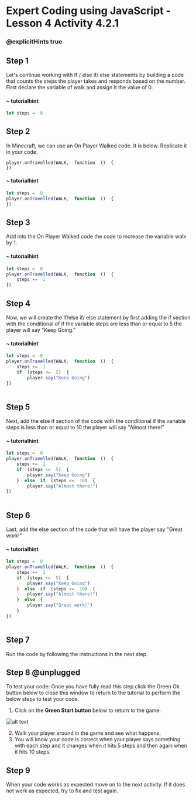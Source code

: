 # Expert Coding using JavaScript - Lesson 4 Activity 4.2.1
### @explicitHints true

## Step 1

Let's continue working with If / else if/ else statements by building a code that counts the steps the player takes and responds based on the number. 
First declare the variable of walk and assign it the value of 0. 

#### ~ tutorialhint

```javascript 
let steps =  0
```

## Step 2

In Minecraft, we can use an On Player Walked code.  It is below. Replicate it in your code. 

    player.onTravelled(WALK,  function  ()  {
    })

#### ~ tutorialhint

```javascript 
let steps =  0
player.onTravelled(WALK,  function  ()  {
})
```

## Step 3

Add into the On Player Walked code the code to increase the variable walk by 1.

#### ~ tutorialhint

```javascript 
let steps =  0
player.onTravelled(WALK,  function  ()  {
	steps +=  1
})
```

## Step 4

Now, we will create the If/else if/ else statement by first adding the if section with the conditional of if the variable steps are less than or equal to 5 the player will say "Keep Going."
#### ~ tutorialhint

```javascript 
let steps =  0
player.onTravelled(WALK,  function  ()  {
	steps +=  1
	if  (steps <=  5)  {
		player.say("Keep Going")
})
	
```

## Step 5

Next, add the else if section of the code with the conditional if the variable steps is less than or equal to 10 the player will say "Almost there!"

#### ~ tutorialhint

```javascript 
let steps =  0
player.onTravelled(WALK,  function  ()  {
	steps +=  1
	if  (steps <=  5)  {
		player.say("Keep Going")
	}  else  if  (steps <=  10)  {
		player.say("Almost there!")
})
	
```

## Step 6

Last, add the else section of the code that will have the player say "Great work!"

#### ~ tutorialhint

```javascript 
let steps =  0
player.onTravelled(WALK,  function  ()  {
	steps +=  1
	if  (steps <=  5)  {
		player.say("Keep Going")
	}  else  if  (steps <=  10)  {
		player.say("Almost there!")
	}  else  {
		player.say("Great work!")
	}
})
	
```

## Step 7

Run the code by following the instructions in the next step.


## Step 8 @unplugged

To test your code:
Once you have fully read this step click the Green Ok button below to close this window to return to the tutorial to perform the below steps to test your code.

1. Click on the **Green Start button** below to return to the game.

  

![alt text](https://expertjs.codingcredentials.com/Lesson1/1.1/1.JPG?raw=true  "Start")

2.  Walk your player around in the game and see what happens. 
3. You will know your code is correct when your player says something with each step and it changes when it hits 5 steps and then again when it hits 10 steps. 


## Step 9

When your code works as expected move on to the next activity.
If it does not work as expected, try to fix and test again.